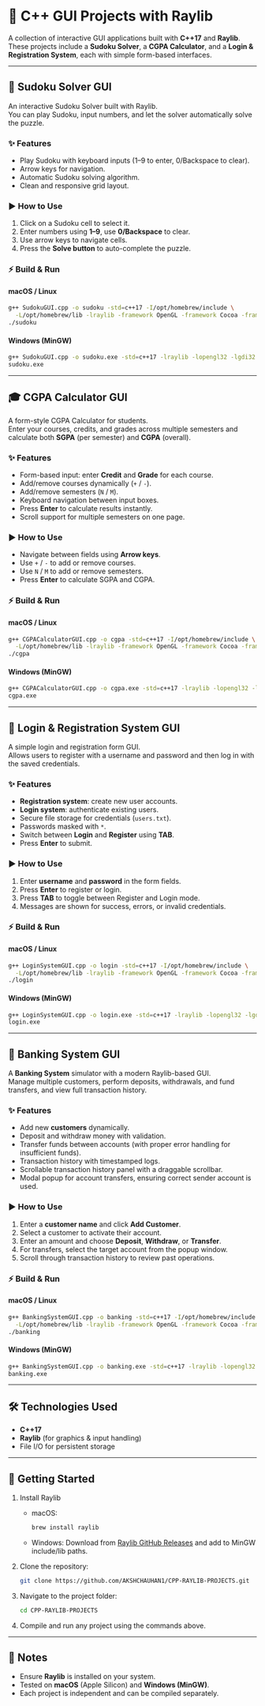 # 🎯 C++ GUI Projects with Raylib

A collection of interactive GUI applications built with **C++17** and **Raylib**.  
These projects include a **Sudoku Solver**, a **CGPA Calculator**, and a **Login & Registration System**, each with simple form-based interfaces.

---

## 🧩 Sudoku Solver GUI

An interactive Sudoku Solver built with Raylib.  
You can play Sudoku, input numbers, and let the solver automatically solve the puzzle.

### ✨ Features
- Play Sudoku with keyboard inputs (1–9 to enter, 0/Backspace to clear).
- Arrow keys for navigation.
- Automatic Sudoku solving algorithm.
- Clean and responsive grid layout.

### ▶️ How to Use
1. Click on a Sudoku cell to select it.
2. Enter numbers using **1–9**, use **0/Backspace** to clear.
3. Use arrow keys to navigate cells.
4. Press the **Solve button** to auto-complete the puzzle.

### ⚡ Build & Run

#### macOS / Linux
```bash
g++ SudokuGUI.cpp -o sudoku -std=c++17 -I/opt/homebrew/include \
  -L/opt/homebrew/lib -lraylib -framework OpenGL -framework Cocoa -framework IOKit
./sudoku
```

#### Windows (MinGW)
```bash
g++ SudokuGUI.cpp -o sudoku.exe -std=c++17 -lraylib -lopengl32 -lgdi32 -lwinmm
sudoku.exe
```

---

## 🎓 CGPA Calculator GUI

A form-style CGPA Calculator for students.  
Enter your courses, credits, and grades across multiple semesters and calculate both **SGPA** (per semester) and **CGPA** (overall).

### ✨ Features
- Form-based input: enter **Credit** and **Grade** for each course.
- Add/remove courses dynamically (`+` / `-`).
- Add/remove semesters (`N` / `M`).
- Keyboard navigation between input boxes.
- Press **Enter** to calculate results instantly.
- Scroll support for multiple semesters on one page.

### ▶️ How to Use
- Navigate between fields using **Arrow keys**.
- Use `+` / `-` to add or remove courses.
- Use `N` / `M` to add or remove semesters.
- Press **Enter** to calculate SGPA and CGPA.

### ⚡ Build & Run

#### macOS / Linux
```bash
g++ CGPACalculatorGUI.cpp -o cgpa -std=c++17 -I/opt/homebrew/include \
  -L/opt/homebrew/lib -lraylib -framework OpenGL -framework Cocoa -framework IOKit
./cgpa
```

#### Windows (MinGW)
```bash
g++ CGPACalculatorGUI.cpp -o cgpa.exe -std=c++17 -lraylib -lopengl32 -lgdi32 -lwinmm
cgpa.exe
```

---

## 🔐 Login & Registration System GUI

A simple login and registration form GUI.  
Allows users to register with a username and password and then log in with the saved credentials.

### ✨ Features
- **Registration system**: create new user accounts.
- **Login system**: authenticate existing users.
- Secure file storage for credentials (`users.txt`).
- Passwords masked with `*`.
- Switch between **Login** and **Register** using **TAB**.
- Press **Enter** to submit.

### ▶️ How to Use
1. Enter **username** and **password** in the form fields.
2. Press **Enter** to register or login.
3. Press **TAB** to toggle between Register and Login mode.
4. Messages are shown for success, errors, or invalid credentials.

### ⚡ Build & Run

#### macOS / Linux
```bash
g++ LoginSystemGUI.cpp -o login -std=c++17 -I/opt/homebrew/include \
  -L/opt/homebrew/lib -lraylib -framework OpenGL -framework Cocoa -framework IOKit
./login
```

#### Windows (MinGW)
```bash
g++ LoginSystemGUI.cpp -o login.exe -std=c++17 -lraylib -lopengl32 -lgdi32 -lwinmm
login.exe
```

---

## 🏦 Banking System GUI

A **Banking System** simulator with a modern Raylib-based GUI.  
Manage multiple customers, perform deposits, withdrawals, and fund transfers, and view full transaction history.

### ✨ Features
- Add new **customers** dynamically.
- Deposit and withdraw money with validation.
- Transfer funds between accounts (with proper error handling for insufficient funds).
- Transaction history with timestamped logs.
- Scrollable transaction history panel with a draggable scrollbar.
- Modal popup for account transfers, ensuring correct sender account is used.

### ▶️ How to Use
1. Enter a **customer name** and click **Add Customer**.  
2. Select a customer to activate their account.  
3. Enter an amount and choose **Deposit**, **Withdraw**, or **Transfer**.  
4. For transfers, select the target account from the popup window.  
5. Scroll through transaction history to review past operations.  

### ⚡ Build & Run

#### macOS / Linux
```bash
g++ BankingSystemGUI.cpp -o banking -std=c++17 -I/opt/homebrew/include \
  -L/opt/homebrew/lib -lraylib -framework OpenGL -framework Cocoa -framework IOKit
./banking

```
#### Windows (MinGW)
```bash
g++ BankingSystemGUI.cpp -o banking.exe -std=c++17 -lraylib -lopengl32 -lgdi32 -lwinmm
banking.exe
```
---
## 🛠️ Technologies Used
- **C++17**
- **Raylib** (for graphics & input handling)
- File I/O for persistent storage
---

## 🚀 Getting Started
1. Install Raylib  
   - macOS:  
     ```bash
     brew install raylib
     ```  
   - Windows: Download from [Raylib GitHub Releases](https://github.com/raysan5/raylib/releases) and add to MinGW include/lib paths.  

2. Clone the repository:
   ```bash
   git clone https://github.com/AKSHCHAUHAN1/CPP-RAYLIB-PROJECTS.git
   ```

3. Navigate to the project folder:
   ```bash
   cd CPP-RAYLIB-PROJECTS
   ```

4. Compile and run any project using the commands above.

---

## 📌 Notes
- Ensure **Raylib** is installed on your system.  
- Tested on **macOS** (Apple Silicon) and **Windows (MinGW)**.  
- Each project is independent and can be compiled separately.  